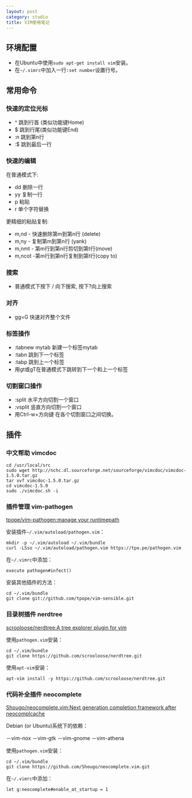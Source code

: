 ```yaml
---
layout: post
category: studio
title: VIM使用笔记 
---
```


## 环境配置

- 在Ubuntu中使用`sudo apt-get install vim`安装。
- 在`~/.vimrc`中加入一行`:set number`设置行号。

## 常用命令

### 快速的定位光标

- ^ 跳到行首 (类似功能键Home)
- $ 跳到行尾(类似功能键End)
- :n 跳到第n行
- :$ 跳到最后一行

### 快速的编辑

在普通模式下:

- dd 删除一行
- yy 复制一行
- p 粘贴
- r 单个字符替换

更精细的粘贴复制:

- m,nd - 快速删除第m到第n行 (delete)
- m,ny - 复制第m到第n行 (yank)
- m,nmt - 第m行到第n行剪切到第t行(move)
- m,ncot -第m行到第n行复制到第t行(copy to)

### 搜索

- 普通模式下按下 / 向下搜索, 按下?向上搜索

### 对齐

- gg=G 快速对齐整个文件

### 标签操作

- :tabnew mytab 新建一个标签mytab
- :tabn 跳到下一个标签
- :tabp 跳到上一个标签
- 用gt或gT在普通模式下跳转到下一个和上一个标签

### 切割窗口操作

- :split 水平方向切割一个窗口
- :vsplit 竖直方向切割一个窗口
- 用Ctrl-w+方向键 在各个切割窗口之间切换。

## 插件

### 中文帮助 vimcdoc 

    cd /usr/local/src
    sudo wget http://nchc.dl.sourceforge.net/sourceforge/vimcdoc/vimcdoc-1.5.0.tar.gz
    tar xvf vimcdoc-1.5.0.tar.gz
    cd vimcdoc-1.5.0
    sudo ./vimcdoc.sh -i 

### 插件管理 vim-pathogen

[tpope/vim-pathogen:manage your runtimepath](https://github.com/tpope/vim-pathogen)

安装插件`~/.vim/autoload/pathogen.vim`：
 
    mkdir -p ~/.vim/autoload ~/.vim/bundle
    curl -LSso ~/.vim/autoload/pathogen.vim https://tpo.pe/pathogen.vim

在`~/.vimrc`中添加：

    execute pathogen#infect()

安装其他插件的方法：

    cd ~/.vim/bundle
    git clone git://github.com/tpope/vim-sensible.git

### 目录树插件 nerdtree

[scrooloose/nerdtree:A tree explorer plugin for vim](https://github.com/scrooloose/nerdtree)

使用`pathogen.vim`安装：

    cd ~/.vim/bundle
    git clone https://github.com/scrooloose/nerdtree.git

使用`apt-vim`安装：

    apt-vim install -y https://github.com/scrooloose/nerdtree.git

### 代码补全插件 neocomplete

[Shougo/neocomplete.vim:Next generation completion framework after neocomplcache](https://github.com/Shougo/neocomplete.vim)

Debian (or Ubuntu)系统下的依赖：

－vim-nox
－vim-gtk
－vim-gnome
－vim-athena

使用`pathogen.vim`安装：

    cd ~/.vim/bundle
    git clone https://github.com/Shougo/neocomplete.vim.git

在`~/.vimrc`中添加：

    let g:neocomplete#enable_at_startup = 1


